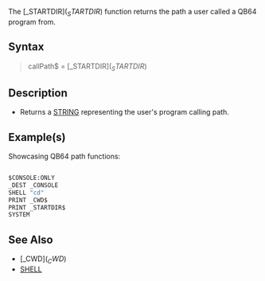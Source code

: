 The [_STARTDIR$](_STARTDIR$) function returns the path a user called a QB64 program from.

## Syntax

> callPath$ = [_STARTDIR$](_STARTDIR$)

## Description

* Returns a [STRING](STRING) representing the user's program calling path.

## Example(s)

Showcasing QB64 path functions:

```vb

$CONSOLE:ONLY
_DEST _CONSOLE
SHELL "cd"
PRINT _CWD$
PRINT _STARTDIR$
SYSTEM 

```

## See Also

* [_CWD$](_CWD$)
* [SHELL](SHELL)
